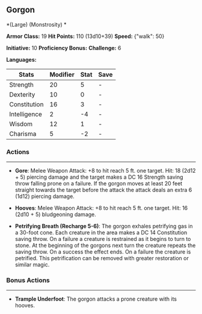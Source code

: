 ## Gorgon
*(Large) (Monstrosity) *

**Armor Class:** 19
**Hit Points:** 110 (13d10+39)
**Speed:** {"walk": 50}

**Initiative:** 10
**Proficiency Bonus:**
**Challenge:** 6

**Languages:** 



| Stats | Modifier | Stat | Save
| ---- | ---- | ---- | ---- |
| Strength | 20 | 5 | - |
| Dexterity | 10 | 0 | - |
| Constitution | 16 | 3 | - |
| Intelligence | 2 | -4 | - |
| Wisdom | 12 | 1 | - |
| Charisma | 5 | -2 | - |

### Actions
 --- 
- **Gore**: Melee Weapon Attack: +8 to hit  reach 5 ft.  one target. Hit: 18 (2d12 + 5) piercing damage  and the target makes a DC 16 Strength saving throw  falling prone on a failure. If the gorgon moves at least 20 feet straight towards the target before the attack  the attack deals an extra 6 (1d12) piercing damage.

- **Hooves**: Melee Weapon Attack: +8 to hit  reach 5 ft.  one target. Hit: 16 (2d10 + 5) bludgeoning damage.

- **Petrifying Breath (Recharge 5-6)**: The gorgon exhales petrifying gas in a 30-foot cone. Each creature in the area makes a DC 14 Constitution saving throw. On a failure  a creature is restrained as it begins to turn to stone. At the beginning of the gorgons next turn  the creature repeats the saving throw. On a success  the effect ends. On a failure  the creature is petrified. This petrification can be removed with greater restoration or similar magic.

### Bonus Actions
 --- 
- **Trample Underfoot**: The gorgon attacks a prone creature with its hooves.


